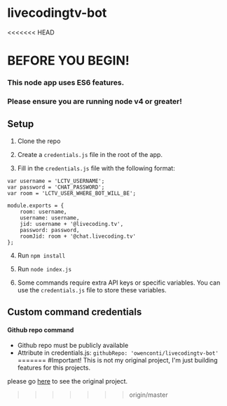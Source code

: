 # livecodingtv-bot

<<<<<<< HEAD
# BEFORE YOU BEGIN!
### This node app uses ES6 features.
### Please ensure you are running node v4 or greater!

## Setup

1. Clone the repo

2. Create a `credentials.js` file in the root of the app.

3. Fill in the `credentials.js` file with the following format:

```
var username = 'LCTV_USERNAME';
var password = 'CHAT_PASSWORD';
var room = 'LCTV_USER_WHERE_BOT_WILL_BE';

module.exports = {
    room: username,
    username: username,
    jid: username + '@livecoding.tv',
    password: password,
    roomJid: room + '@chat.livecoding.tv'
};
```

4. Run `npm install`

5. Run `node index.js`

6. Some commands require extra API keys or specific variables. You can use the `credentials.js` file to store these variables.

## Custom command credentials

#### Github repo command
- Github repo must be publicly available
- Attribute in credentials.js: `githubRepo: 'owenconti/livecodingtv-bot'`
=======
#Important!
This is not my original project, I'm just building features for this projects.

please go [here](https://github.com/owenconti/livecodingtv-bot) to see the original project.
>>>>>>> origin/master
